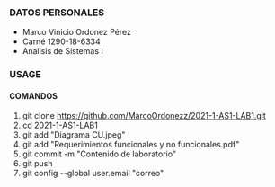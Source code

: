 ### DATOS PERSONALES

- Marco Vinicio Ordonez Pérez
- Carné 1290-18-6334
- Analisis de Sistemas I

### USAGE
#### COMANDOS

1. git clone https://github.com/MarcoOrdonezz/2021-1-AS1-LAB1.git
2. cd 2021-1-AS1-LAB1
3. git add "Diagrama CU.jpeg"
4. git add "Requerimientos funcionales y no funcionales.pdf"
5. git commit -m "Contenido de laboratorio"
6. git push
7. git config --global user.email "correo"


